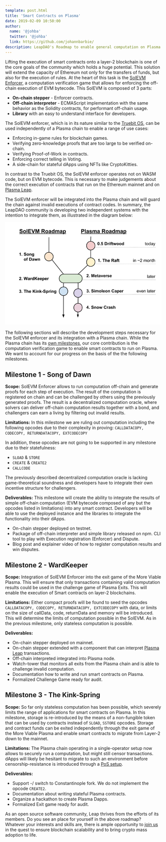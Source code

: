 ```yaml
---
template: post.html
title: 'Smart Contracts on Plasma'
date: 2019-02-09 10:50:00
author:
  name: '@johba'
  twitter: '@johba'
  link: https://github.com/johannbarbie/
description: LeapDAO's Roadmap to enable general computation on Plasma.
---
```


Lifting the execution of smart contracts onto a layer-2 blockchain is one of the core goals of the community which holds a huge potential. This solution will extend the capacity of Ethereum not only for the transfers of funds, but also for the execution of rules. At the heart of this task is the [SolEVM Enforcer](https://github.com/leapdao/solEVM-enforcer), a computation verification game that allows for enforcing the off-chain execution of EVM bytecode. This SolEVM is composed of 3 parts:
- **On-chain stepper** - Enforcer contracts.
- **Off-chain interpreter** - ECMAScript implementation with the same behavior as the Solidity contracts, for performant off-chain usage.
- **Library** with an easy to understand interface for developers.

The SolEVM enforcer, which is in its nature similar to the [Truebit OS](https://github.com/TrueBitFoundation/truebit-os), can be used independently of a Plasma chain to enable a range of use cases:
- Enforcing in-game rules for blockchain games.
- Verifying zero-knowledge proofs that are too large to be verified on-chain.
- Verifying Proof-of-Work in contracts.
- Enforcing correct telling in Voting.
- A side-chain for stateful dApps using NFTs like CryptoKitties.

In contrast to the Truebit OS, the SolEVM enforcer operates not on WASM code, but on EVM bytecode. This is necessary to make judgements about the correct execution of contracts that run on the Ethereum mainnet and on [Plasma Leap](https://docs.google.com/document/d/1vStTjqvqZGyiI5AVtpwCIMlHFnzC_4bbixsCfs27-M8/edit).

The SolEVM enforcer will be integrated into the Plasma chain and will guard the chain against invalid executions of contract codes. In summary, the LeapDAO community is developing two independent systems with the intention to integrate them, as illustrated in the diagram below:

<img src="/img/blog/roadmaps.png" alt="Plasma Roadmap">


The following sections will describe the development steps necessary for the SolEVM enforcer and its integration with a Plasma chain. While the Plasma chain has its [own milestones](/blog/Plasma-Roadmap/), our core contribution is the computation verification game to enable smart contracts to run on Plasma. We want to account for our progress on the basis of the the following milestones.

## Milestone 1 - Song of Dawn

**Scope:** SolEVM Enforcer allows to run computation off-chain and generate proofs for each step of execution. The result of the computation is registered on chain and can be challenged by others using the previously generated proofs. The result is a decentralized computation oracle, where solvers can deliver off-chain computation results together with a bond, and challengers can earn a living by filtering out invalid results. 

**Limitations:** In this milestone we are ruling out computation including the following opcodes due to their complexity in proving:
`CALLDATACOPY, CODECOPY, RETURNDATACOPY, EXTCODECOPY`

In addition, these opcodes are not going to be supported in any milestone due to their statefulness:
- `SLOAD` & `STORE`
- `CREATE` & `CREATE2`
- `CALLCODE`

The previously described decentralized computation oracle is lacking game-theoretical soundness and developers have to integrate their own incentive structure for challengers.

**Deliverables:** This milestone will create the ability to integrate the results of simple off-chain computation (EVM bytecode composed of any but the opcodes listed in limitations) into any smart contract. Developers will be able to use the deployed instance and the libraries to integrate the functionality into their dApps.
- On-chain stepper deployed on testnet.
- Package of off-chain interpreter and simple library released on npm. CLI tool to play with Execution registration (Enforcer) and Dispute.
- Blog post and explainer video of how to register computation results and win disputes.


## Milestone 2 - WardKeeper

**Scope:** Integration of SolEVM Enforcer into the exit game of the More Viable Plasma. This will ensure that only transactions containing valid computation results could be used in the challenge game of Plasma Exits. This will enable the execution of Smart contracts on layer-2 blockchains.

**Limitations:** Either compact proofs will be found to seed the opcodes `CALLDATACOPY, CODECOPY, RETURNDATACOPY, EXTCODECOPY` with data, or limits on the size of callData, code, returnData and memory will be introduced. This will determine the limits of computation possible in the SolEVM. As in the previous milestone, only stateless computation is possible.

**Deliverables:** 
- On-chain stepper deployed on mainnet.
- On-chain stepper extended with a component that can interpret [Plasma Leap](https://ethresear.ch/t/plasma-leap-a-state-enabled-computing-model-for-plasma/3539) transactions.
- Off-chain interpreted integrated into Plasma node.
- Watch-tower that monitors all exits from the Plasma chain and is able to challenge invalid computation. 
- Documentation how to write and run smart contracts on Plasma.
- Formalized Challenge Game ready for audit.

## Milestone 3 - The Kink-Spring

**Scope:** So far only stateless computation has been possible, which severely limits the range of applications for smart contracts on Plasma. In this milestone, storage is re-introduced by the means of a non-fungible token that can be used by contracts instead of `SLOAD`, `SSTORE` opcodes. Storage and contract funds can be exited independently through the exit game of the More Viable Plasma and enable smart contracts to migrate from Layer-2 down to the mainnet.

**Limitations:** The Plasma chain operating in a single-operator setup now allows to securely run a computation, but might still censor transactions. dApps will likely be hesitant to migrate to such an environment before censorship-resistance is introduced through a [PoS setup](https://hackmd.io/gtviMVYsTBK7ULVnuno91g#Proof-of-Stake-Plasma-Leap-Chain).

**Deliverables:**
- Support -/ switch to Constantinople fork. We do not implement the opcode `CREATE2`.
- Documentation about writing stateful Plasma contracts.
- Organize a hackathon to create Plasma Dapps. 
- Formalized Exit game ready for audit.

As an open source software community, Leap thrives from the efforts of its members. Do you see an place for yourself in the above roadmap? Whatever your interests and skills are, there is ample opportunity to [join us](http://leapdao.org) in the quest to ensure blockchain scalability and to bring crypto mass adoption to life. 

